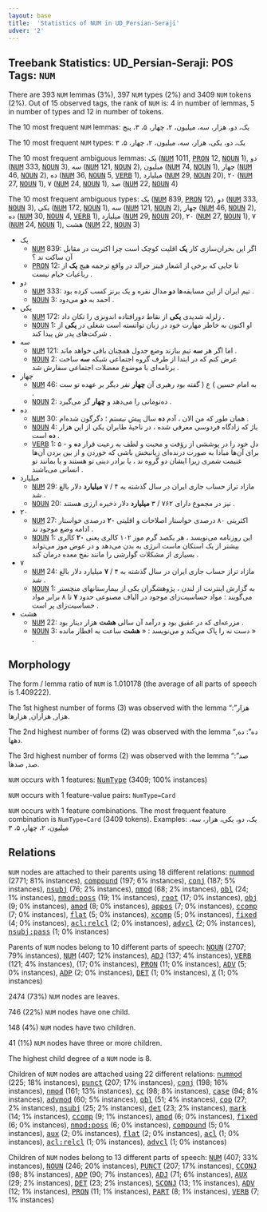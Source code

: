 ```yaml
---
layout: base
title:  'Statistics of NUM in UD_Persian-Seraji'
udver: '2'
---
```


## Treebank Statistics: UD_Persian-Seraji: POS Tags: `NUM`

There are 393 `NUM` lemmas (3%), 397 `NUM` types (2%) and 3409 `NUM` tokens (2%).
Out of 15 observed tags, the rank of `NUM` is: 4 in number of lemmas, 5 in number of types and 12 in number of tokens.

The 10 most frequent `NUM` lemmas: یک، دو، هزار، سه، میلیون، ۲، چهار، ۵، ۳، پنج

The 10 most frequent `NUM` types:  یک، دو، یکی، هزار، سه، میلیون، ۲، چهار، ۵، ۳

The 10 most frequent ambiguous lemmas: یک (<tt><a href="fa_seraji-pos-NUM.html">NUM</a></tt> 1011, <tt><a href="fa_seraji-pos-PRON.html">PRON</a></tt> 12, <tt><a href="fa_seraji-pos-NOUN.html">NOUN</a></tt> 1), دو (<tt><a href="fa_seraji-pos-NUM.html">NUM</a></tt> 333, <tt><a href="fa_seraji-pos-NOUN.html">NOUN</a></tt> 3), سه (<tt><a href="fa_seraji-pos-NUM.html">NUM</a></tt> 121, <tt><a href="fa_seraji-pos-NOUN.html">NOUN</a></tt> 2), میلیون (<tt><a href="fa_seraji-pos-NUM.html">NUM</a></tt> 74, <tt><a href="fa_seraji-pos-NOUN.html">NOUN</a></tt> 1), چهار (<tt><a href="fa_seraji-pos-NUM.html">NUM</a></tt> 46, <tt><a href="fa_seraji-pos-NOUN.html">NOUN</a></tt> 2), ده (<tt><a href="fa_seraji-pos-NUM.html">NUM</a></tt> 36, <tt><a href="fa_seraji-pos-NOUN.html">NOUN</a></tt> 5, <tt><a href="fa_seraji-pos-VERB.html">VERB</a></tt> 1), میلیارد (<tt><a href="fa_seraji-pos-NUM.html">NUM</a></tt> 29, <tt><a href="fa_seraji-pos-NOUN.html">NOUN</a></tt> 20), ۲۰ (<tt><a href="fa_seraji-pos-NUM.html">NUM</a></tt> 27, <tt><a href="fa_seraji-pos-NOUN.html">NOUN</a></tt> 1), ۷ (<tt><a href="fa_seraji-pos-NUM.html">NUM</a></tt> 24, <tt><a href="fa_seraji-pos-NOUN.html">NOUN</a></tt> 1), صد (<tt><a href="fa_seraji-pos-NUM.html">NUM</a></tt> 22, <tt><a href="fa_seraji-pos-NOUN.html">NOUN</a></tt> 4)

The 10 most frequent ambiguous types:  یک (<tt><a href="fa_seraji-pos-NUM.html">NUM</a></tt> 839, <tt><a href="fa_seraji-pos-PRON.html">PRON</a></tt> 12), دو (<tt><a href="fa_seraji-pos-NUM.html">NUM</a></tt> 333, <tt><a href="fa_seraji-pos-NOUN.html">NOUN</a></tt> 3), یکی (<tt><a href="fa_seraji-pos-NUM.html">NUM</a></tt> 172, <tt><a href="fa_seraji-pos-NOUN.html">NOUN</a></tt> 1), سه (<tt><a href="fa_seraji-pos-NUM.html">NUM</a></tt> 121, <tt><a href="fa_seraji-pos-NOUN.html">NOUN</a></tt> 2), چهار (<tt><a href="fa_seraji-pos-NUM.html">NUM</a></tt> 46, <tt><a href="fa_seraji-pos-NOUN.html">NOUN</a></tt> 2), ده (<tt><a href="fa_seraji-pos-NUM.html">NUM</a></tt> 30, <tt><a href="fa_seraji-pos-NOUN.html">NOUN</a></tt> 4, <tt><a href="fa_seraji-pos-VERB.html">VERB</a></tt> 1), میلیارد (<tt><a href="fa_seraji-pos-NUM.html">NUM</a></tt> 29, <tt><a href="fa_seraji-pos-NOUN.html">NOUN</a></tt> 20), ۲۰ (<tt><a href="fa_seraji-pos-NUM.html">NUM</a></tt> 27, <tt><a href="fa_seraji-pos-NOUN.html">NOUN</a></tt> 1), ۷ (<tt><a href="fa_seraji-pos-NUM.html">NUM</a></tt> 24, <tt><a href="fa_seraji-pos-NOUN.html">NOUN</a></tt> 1), هشت (<tt><a href="fa_seraji-pos-NUM.html">NUM</a></tt> 22, <tt><a href="fa_seraji-pos-NOUN.html">NOUN</a></tt> 3)


* یک
  * <tt><a href="fa_seraji-pos-NUM.html">NUM</a></tt> 839: اگر این بحران‌سازی کار <b>یک</b> اقلیت کوچک است چرا اکثریت در مقابل آن ساکت ند ؟
  * <tt><a href="fa_seraji-pos-PRON.html">PRON</a></tt> 12: تا جایی که برخی از اشعار فیتز جرالد در واقع ترجمه هیچ <b>یک</b> از رباعیات خیام نیست .
* دو
  * <tt><a href="fa_seraji-pos-NUM.html">NUM</a></tt> 333: تیم ایران از این مسابقه‌ها <b>دو</b> مدال نقره و یک برنز کسب کرده بود .
  * <tt><a href="fa_seraji-pos-NOUN.html">NOUN</a></tt> 3: احمد به <b>دو</b> می‌دود .
* یکی
  * <tt><a href="fa_seraji-pos-NUM.html">NUM</a></tt> 172: زلزله شدیدی <b>یکی</b> از نقاط دورافتاده اندونزی را تکان داد .
  * <tt><a href="fa_seraji-pos-NOUN.html">NOUN</a></tt> 1: او اکنون به خاطر مهارت خود در زبان توانسته است شغلی در <b>یکی</b> از شرکت‌های پدر ش پیدا کند .
* سه
  * <tt><a href="fa_seraji-pos-NUM.html">NUM</a></tt> 121: اما اگر هر <b>سه</b> تیم ببازند وضع جدول همچنان باقی خواهد ماند .
  * <tt><a href="fa_seraji-pos-NOUN.html">NOUN</a></tt> 2: عرض کنم که در ابتدا از طرف گروه اجتماعی شبکه <b>سه</b> ساخت برنامه‌ای با موضوع معضلات اجتماعی سفارش شد .
* چهار
  * <tt><a href="fa_seraji-pos-NUM.html">NUM</a></tt> 46: به امام حسین ) ع ( گفته بود رهبری آن <b>چهار</b> نفر دیگر بر عهده تو ست .
  * <tt><a href="fa_seraji-pos-NOUN.html">NOUN</a></tt> 2: ده‌تومانی را می‌دهد و <b>چهار</b> گز می‌گیرد .
* ده
  * <tt><a href="fa_seraji-pos-NUM.html">NUM</a></tt> 30: همان طور که من الان ، آدم <b>ده</b> سال پیش نیستم ؛ دگرگون شده‌ام .
  * <tt><a href="fa_seraji-pos-NOUN.html">NOUN</a></tt> 4: باژ که زادگاه فردوسی معرفی شده ، در ناحیهٔ طابران یکی از این هزار <b>ده</b> است .
  * <tt><a href="fa_seraji-pos-VERB.html">VERB</a></tt> 1: ۵ - دل خود را در پوششی از رؤفت و محبت و لطف به رعیت قرار <b>ده</b> و برای آن‌ها مبادا به صورت درنده‌ای زیانبخش باشی که خوردن و از بین بردن آن‌ها غنیمت شمری زیرا ایشان دو گروه ند ، یا برادر دینی تو هستند و یا بمانند تو انسانی می‌باشند .
* میلیارد
  * <tt><a href="fa_seraji-pos-NUM.html">NUM</a></tt> 29: مازاد تراز حساب جاری ایران در سال گذشته به ۴ / ۷ <b>میلیارد</b> دلار بالغ شد .
  * <tt><a href="fa_seraji-pos-NOUN.html">NOUN</a></tt> 20: نیز در مجموع دارای ۷۶۲ / ۳ <b>میلیارد</b> دلار ذخیره ارزی هستند .
* ۲۰
  * <tt><a href="fa_seraji-pos-NUM.html">NUM</a></tt> 27: اکثریتی ۸۰ درصدی خواستار اصلاحات و اقلیتی <b>۲۰</b> درصدی خواستار ادامه وضع موجود ند .
  * <tt><a href="fa_seraji-pos-NOUN.html">NOUN</a></tt> 1: این روزنامه می‌نویسد ، هر یکصد گرم موز ۱۰۲ کالری یعنی <b>۲۰</b> کالری بیشتر از یک استکان ماست انرژی به بدن می‌دهد و در عوض موز می‌تواند بسیاری از مشکلات گوارشی را مانند نفخ معده درمان کند .
* ۷
  * <tt><a href="fa_seraji-pos-NUM.html">NUM</a></tt> 24: مازاد تراز حساب جاری ایران در سال گذشته به ۴ / <b>۷</b> میلیارد دلار بالغ شد .
  * <tt><a href="fa_seraji-pos-NOUN.html">NOUN</a></tt> 1: به گزارش اینترنت از لندن ، پژوهشگران یکی از بیمارستانهای منچستر می‌گویند : مواد حساسیت‌زای موجود در الیاف مصنوعی حدود <b>۷</b> تا ۸ برابر مواد حساسیت‌زای پر است .
* هشت
  * <tt><a href="fa_seraji-pos-NUM.html">NUM</a></tt> 22: مزرعه‌ای که در عقیق بود و درآمد آن سالی <b>هشت</b> هزار دینار بود .
  * <tt><a href="fa_seraji-pos-NOUN.html">NOUN</a></tt> 3: دست نه را پاک می‌کند و می‌نویسد : « <b>هشت</b> ساعت به افطار مانده » .

## Morphology

The form / lemma ratio of `NUM` is 1.010178 (the average of all parts of speech is 1.409222).

The 1st highest number of forms (3) was observed with the lemma “هزار”: هزار, هزاران, هزارها.

The 2nd highest number of forms (2) was observed with the lemma “ده”: ده, دهها.

The 3rd highest number of forms (2) was observed with the lemma “صد”: صد, صدها.

`NUM` occurs with 1 features: <tt><a href="fa_seraji-feat-NumType.html">NumType</a></tt> (3409; 100% instances)

`NUM` occurs with 1 feature-value pairs: `NumType=Card`

`NUM` occurs with 1 feature combinations.
The most frequent feature combination is `NumType=Card` (3409 tokens).
Examples: یک، دو، یکی، هزار، سه، میلیون، ۲، چهار، ۵، ۳


## Relations

`NUM` nodes are attached to their parents using 18 different relations: <tt><a href="fa_seraji-dep-nummod.html">nummod</a></tt> (2771; 81% instances), <tt><a href="fa_seraji-dep-compound.html">compound</a></tt> (197; 6% instances), <tt><a href="fa_seraji-dep-conj.html">conj</a></tt> (187; 5% instances), <tt><a href="fa_seraji-dep-nsubj.html">nsubj</a></tt> (76; 2% instances), <tt><a href="fa_seraji-dep-nmod.html">nmod</a></tt> (68; 2% instances), <tt><a href="fa_seraji-dep-obl.html">obl</a></tt> (24; 1% instances), <tt><a href="fa_seraji-dep-nmod-poss.html">nmod:poss</a></tt> (19; 1% instances), <tt><a href="fa_seraji-dep-root.html">root</a></tt> (17; 0% instances), <tt><a href="fa_seraji-dep-obj.html">obj</a></tt> (9; 0% instances), <tt><a href="fa_seraji-dep-amod.html">amod</a></tt> (8; 0% instances), <tt><a href="fa_seraji-dep-appos.html">appos</a></tt> (7; 0% instances), <tt><a href="fa_seraji-dep-ccomp.html">ccomp</a></tt> (7; 0% instances), <tt><a href="fa_seraji-dep-flat.html">flat</a></tt> (5; 0% instances), <tt><a href="fa_seraji-dep-xcomp.html">xcomp</a></tt> (5; 0% instances), <tt><a href="fa_seraji-dep-fixed.html">fixed</a></tt> (4; 0% instances), <tt><a href="fa_seraji-dep-acl-relcl.html">acl:relcl</a></tt> (2; 0% instances), <tt><a href="fa_seraji-dep-advcl.html">advcl</a></tt> (2; 0% instances), <tt><a href="fa_seraji-dep-nsubj-pass.html">nsubj:pass</a></tt> (1; 0% instances)

Parents of `NUM` nodes belong to 10 different parts of speech: <tt><a href="fa_seraji-pos-NOUN.html">NOUN</a></tt> (2707; 79% instances), <tt><a href="fa_seraji-pos-NUM.html">NUM</a></tt> (407; 12% instances), <tt><a href="fa_seraji-pos-ADJ.html">ADJ</a></tt> (137; 4% instances), <tt><a href="fa_seraji-pos-VERB.html">VERB</a></tt> (121; 4% instances),  (17; 0% instances), <tt><a href="fa_seraji-pos-PRON.html">PRON</a></tt> (11; 0% instances), <tt><a href="fa_seraji-pos-ADV.html">ADV</a></tt> (5; 0% instances), <tt><a href="fa_seraji-pos-ADP.html">ADP</a></tt> (2; 0% instances), <tt><a href="fa_seraji-pos-DET.html">DET</a></tt> (1; 0% instances), <tt><a href="fa_seraji-pos-X.html">X</a></tt> (1; 0% instances)

2474 (73%) `NUM` nodes are leaves.

746 (22%) `NUM` nodes have one child.

148 (4%) `NUM` nodes have two children.

41 (1%) `NUM` nodes have three or more children.

The highest child degree of a `NUM` node is 8.

Children of `NUM` nodes are attached using 22 different relations: <tt><a href="fa_seraji-dep-nummod.html">nummod</a></tt> (225; 18% instances), <tt><a href="fa_seraji-dep-punct.html">punct</a></tt> (207; 17% instances), <tt><a href="fa_seraji-dep-conj.html">conj</a></tt> (198; 16% instances), <tt><a href="fa_seraji-dep-nmod.html">nmod</a></tt> (161; 13% instances), <tt><a href="fa_seraji-dep-cc.html">cc</a></tt> (98; 8% instances), <tt><a href="fa_seraji-dep-case.html">case</a></tt> (94; 8% instances), <tt><a href="fa_seraji-dep-advmod.html">advmod</a></tt> (60; 5% instances), <tt><a href="fa_seraji-dep-obl.html">obl</a></tt> (51; 4% instances), <tt><a href="fa_seraji-dep-cop.html">cop</a></tt> (27; 2% instances), <tt><a href="fa_seraji-dep-nsubj.html">nsubj</a></tt> (25; 2% instances), <tt><a href="fa_seraji-dep-det.html">det</a></tt> (23; 2% instances), <tt><a href="fa_seraji-dep-mark.html">mark</a></tt> (14; 1% instances), <tt><a href="fa_seraji-dep-ccomp.html">ccomp</a></tt> (9; 1% instances), <tt><a href="fa_seraji-dep-amod.html">amod</a></tt> (6; 0% instances), <tt><a href="fa_seraji-dep-fixed.html">fixed</a></tt> (6; 0% instances), <tt><a href="fa_seraji-dep-nmod-poss.html">nmod:poss</a></tt> (6; 0% instances), <tt><a href="fa_seraji-dep-compound.html">compound</a></tt> (5; 0% instances), <tt><a href="fa_seraji-dep-aux.html">aux</a></tt> (2; 0% instances), <tt><a href="fa_seraji-dep-flat.html">flat</a></tt> (2; 0% instances), <tt><a href="fa_seraji-dep-acl.html">acl</a></tt> (1; 0% instances), <tt><a href="fa_seraji-dep-acl-relcl.html">acl:relcl</a></tt> (1; 0% instances), <tt><a href="fa_seraji-dep-advcl.html">advcl</a></tt> (1; 0% instances)

Children of `NUM` nodes belong to 13 different parts of speech: <tt><a href="fa_seraji-pos-NUM.html">NUM</a></tt> (407; 33% instances), <tt><a href="fa_seraji-pos-NOUN.html">NOUN</a></tt> (246; 20% instances), <tt><a href="fa_seraji-pos-PUNCT.html">PUNCT</a></tt> (207; 17% instances), <tt><a href="fa_seraji-pos-CCONJ.html">CCONJ</a></tt> (98; 8% instances), <tt><a href="fa_seraji-pos-ADP.html">ADP</a></tt> (90; 7% instances), <tt><a href="fa_seraji-pos-ADJ.html">ADJ</a></tt> (71; 6% instances), <tt><a href="fa_seraji-pos-AUX.html">AUX</a></tt> (29; 2% instances), <tt><a href="fa_seraji-pos-DET.html">DET</a></tt> (23; 2% instances), <tt><a href="fa_seraji-pos-SCONJ.html">SCONJ</a></tt> (13; 1% instances), <tt><a href="fa_seraji-pos-ADV.html">ADV</a></tt> (12; 1% instances), <tt><a href="fa_seraji-pos-PRON.html">PRON</a></tt> (11; 1% instances), <tt><a href="fa_seraji-pos-PART.html">PART</a></tt> (8; 1% instances), <tt><a href="fa_seraji-pos-VERB.html">VERB</a></tt> (7; 1% instances)

